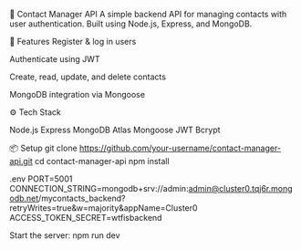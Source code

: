 📁 Contact Manager API
A simple backend API for managing contacts with user authentication. Built using Node.js, Express, and MongoDB.

🚀 Features
Register & log in users

Authenticate using JWT

Create, read, update, and delete contacts

MongoDB integration via Mongoose

⚙️ Tech Stack

Node.js
Express
MongoDB Atlas
Mongoose
JWT
Bcrypt

📦 Setup
git clone https://github.com/your-username/contact-manager-api.git
cd contact-manager-api
npm install

.env
PORT=5001
CONNECTION_STRING=mongodb+srv://admin:admin@cluster0.tqj6r.mongodb.net/mycontacts_backend?retryWrites=true&w=majority&appName=Cluster0
ACCESS_TOKEN_SECRET=wtfisbackend   

Start the server:
npm run dev
